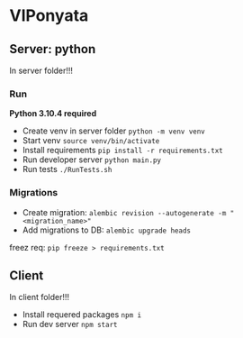 # VIPonyata

## Server: python

In server folder!!!    

### Run

**Python 3.10.4 required**

- Create venv in server folder `python -m venv venv` 
- Start venv `source venv/bin/activate`
- Install requirements `pip install -r requirements.txt`
- Run developer server `python main.py`
- Run tests `./RunTests.sh`


### Migrations

- Create migration: `alembic revision --autogenerate -m "<migration_name>"`
- Add migrations to DB: `alembic upgrade heads`


freez req: `pip freeze > requirements.txt`


## Client 

In client folder!!!

- Install requered packages `npm i`
- Run dev server `npm start`
